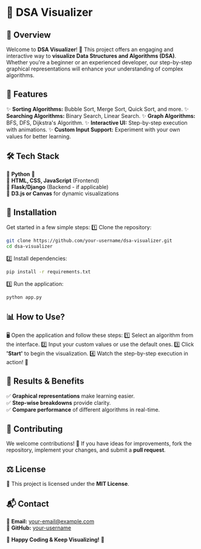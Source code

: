 # 🚀 DSA Visualizer

## 📌 Overview
Welcome to **DSA Visualizer**! 🎯 This project offers an engaging and interactive way to **visualize Data Structures and Algorithms (DSA)**. Whether you're a beginner or an experienced developer, our step-by-step graphical representations will enhance your understanding of complex algorithms.

## 🎨 Features
✨ **Sorting Algorithms:** Bubble Sort, Merge Sort, Quick Sort, and more.
✨ **Searching Algorithms:** Binary Search, Linear Search.
✨ **Graph Algorithms:** BFS, DFS, Dijkstra's Algorithm.
✨ **Interactive UI:** Step-by-step execution with animations.
✨ **Custom Input Support:** Experiment with your own values for better learning.

## 🛠 Tech Stack
🔹 **Python** 🐍  
🔹 **HTML, CSS, JavaScript** (Frontend)  
🔹 **Flask/Django** (Backend - if applicable)  
🔹 **D3.js or Canvas** for dynamic visualizations  

## 🚀 Installation
Get started in a few simple steps:
1️⃣ Clone the repository:
   ```sh
   git clone https://github.com/your-username/dsa-visualizer.git
   cd dsa-visualizer
   ```
2️⃣ Install dependencies:
   ```sh
   pip install -r requirements.txt
   ```
3️⃣ Run the application:
   ```sh
   python app.py
   ```

## 📊 How to Use?
🖥️ Open the application and follow these steps:
1️⃣ Select an algorithm from the interface.
2️⃣ Input your custom values or use the default ones.
3️⃣ Click **'Start'** to begin the visualization.
4️⃣ Watch the step-by-step execution in action! 🎥

## 📌 Results & Benefits
✅ **Graphical representations** make learning easier.  
✅ **Step-wise breakdowns** provide clarity.  
✅ **Compare performance** of different algorithms in real-time.  

## 🤝 Contributing
We welcome contributions! 🚀 If you have ideas for improvements, fork the repository, implement your changes, and submit a **pull request**.

## ⚖️ License
📜 This project is licensed under the **MIT License**.

## 📬 Contact
📧 **Email:** your-email@example.com  
🔗 **GitHub:** [your-username](https://github.com/your-username)  

🌟 **Happy Coding & Keep Visualizing!** 🚀

